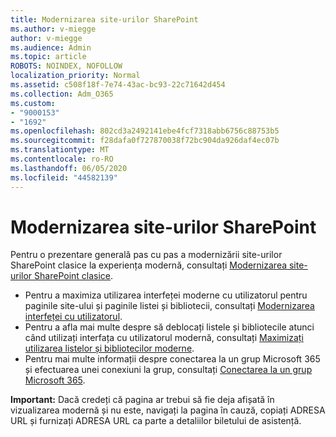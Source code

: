 ```yaml
---
title: Modernizarea site-urilor SharePoint
ms.author: v-miegge
author: v-miegge
ms.audience: Admin
ms.topic: article
ROBOTS: NOINDEX, NOFOLLOW
localization_priority: Normal
ms.assetid: c508f18f-7e74-43ac-bc93-22c71642d454
ms.collection: Adm_O365
ms.custom:
- "9000153"
- "1692"
ms.openlocfilehash: 802cd3a2492141ebe4fcf7318abb6756c88753b5
ms.sourcegitcommit: f28dafa0f727870038f72bc904da926daf4ec07b
ms.translationtype: MT
ms.contentlocale: ro-RO
ms.lasthandoff: 06/05/2020
ms.locfileid: "44582139"
---
```

# <a name="modernize-your-sharepoint-sites"></a>Modernizarea site-urilor SharePoint

Pentru o prezentare generală pas cu pas a modernizării site-urilor SharePoint clasice la experiența modernă, consultați [Modernizarea site-urilor SharePoint clasice](https://docs.microsoft.com/sharepoint/dev/transform/modernize-classic-sites).

* Pentru a maximiza utilizarea interfeței moderne cu utilizatorul pentru paginile site-ului și paginile listei și bibliotecii, consultați [Modernizarea interfeței cu utilizatorul](https://docs.microsoft.com/sharepoint/dev/transform/modernize-userinterface).
* Pentru a afla mai multe despre să deblocați listele și bibliotecile atunci când utilizați interfața cu utilizatorul modernă, consultați [Maximizați utilizarea listelor și bibliotecilor moderne](https://docs.microsoft.com/sharepoint/dev/transform/modernize-userinterface-lists-and-libraries).
* Pentru mai multe informații despre conectarea la un grup Microsoft 365 și efectuarea unei conexiuni la grup, consultați [Conectarea la un grup Microsoft 365](https://docs.microsoft.com/sharepoint/dev/transform/modernize-connect-to-office365-group).

**Important:** Dacă credeți că pagina ar trebui să fie deja afișată în vizualizarea modernă și nu este, navigați la pagina în cauză, copiați ADRESA URL și furnizați ADRESA URL ca parte a detaliilor biletului de asistență.

